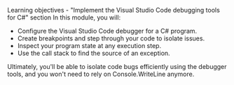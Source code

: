 Learning objectives - "Implement the Visual Studio Code debugging tools for C#" section
In this module, you will:
 - Configure the Visual Studio Code debugger for a C# program.
 - Create breakpoints and step through your code to isolate issues.
 - Inspect your program state at any execution step.
 - Use the call stack to find the source of an exception.

Ultimately, you'll be able to isolate code bugs efficiently using the debugger tools, and you won't need to rely on Console.WriteLine anymore.